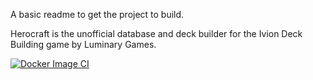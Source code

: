 A basic readme to get the project to build.

Herocraft is the unofficial database and deck builder for the Ivion Deck Building game by Luminary Games. 

[![Docker Image CI](https://github.com/sirlag/Herocraft/actions/workflows/docker-image.yml/badge.svg)](https://github.com/sirlag/Herocraft/actions/workflows/docker-image.yml)
